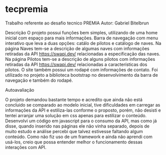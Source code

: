 # tecpremia
Trabalho referente ao desafio tecnico PREMIA
Autor: Gabriel Bitelbrun



Descrição 
O projeto possui funções bem simples, utilizando de uma home inicial com espaço para mais informações.
Barra de navegação com menu interativo que leva a duas opções: catálo de pilotos e catálogo de naves.
Na página Naves tem-se a descrição de algumas naves com informações retiradas da API https://swapi.dev/ relacionadas a especificação das naves.
Na página Pilotos tem-se a descrição de alguns pilotos com informações retiradas da API https://swapi.dev/ relacionadas a características dos pilotos.
O site também possui um rodapé com informações de contato.
Foi utilizado no projeto a biblioteca bootstrap no desenvolvimento da barra de navegação e também do rodapé.



Autoavaliação

O projeto demandou bastante tempo e acredito que ainda não está concluido se comparado ao modelo inicial, tive dificuldades em carregar as informações da API e estiliza-las conforme o proposto, porém, não desisti e tentei arranjar uma solução em css apenas para estilizar o conteúdo. Desenvolvi um código  em javascript para o consumo da API, mas como já disse, quando inserido nas páginas ele não vinha separado, depois de muito estudo e análise percebi que talvez estivesse faltando algum conteúdo. Como não fiz uso de um framework e ainda não aprendi com usá-los, creio que possa entender melhor o funcionamento dessas interações com API.
